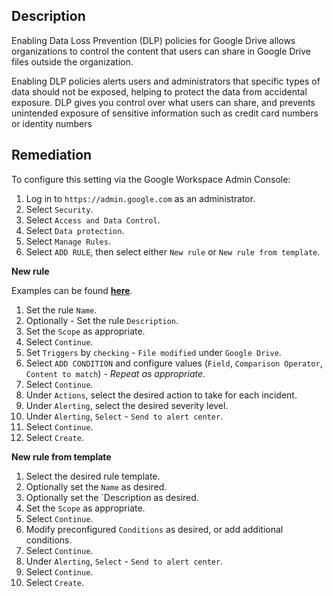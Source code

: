## Description

Enabling Data Loss Prevention (DLP) policies for Google Drive allows organizations to control the content that users can share in Google Drive files outside the organization.

Enabling DLP policies alerts users and administrators that specific types of data should not be exposed, helping to protect the data from accidental exposure. DLP gives you control over what users can share, and prevents unintended exposure of sensitive information such as credit card numbers or identity numbers

## Remediation

To configure this setting via the Google Workspace Admin Console:

1. Log in to `https://admin.google.com` as an administrator.
2. Select `Security`.
3. Select `Access and Data Control`.
4. Select `Data protection`.
5. Select `Manage Rules`.
6. Select `ADD RULE`, then select either `New rule` or `New rule from template`.

**New rule**

Examples can be found **[here](https://support.google.com/a/answer/9655387?hl=en&ref_topic=9646660#zippy=%2Cplan-and-then-create-rules%2Cexample-protect-social-security-numbers-using-a-predefined-classifier)**.

1. Set the rule `Name`.
2. Optionally - Set the rule `Description`.
3. Set the `Scope` as appropriate.
4. Select `Continue`.
5. Set `Triggers` by `checking` - `File modified` under `Google Drive`.
6. Select `ADD CONDITION` and configure values (`Field`, `Comparison Operator`, `Content to match`) - _Repeat as appropriate_.
7. Select `Continue`.
8. Under `Actions`, select the desired action to take for each incident.
9. Under `Alerting`, select the desired severity level.
10. Under `Alerting`, `Select` - `Send to alert center`.
11. Select `Continue`.
12. Select `Create`.

**New rule from template**

1. Select the desired rule template.
2. Optionally set the `Name` as desired.
3. Optionally set the `Description as desired.
4. Set the `Scope` as appropriate.
5. Select `Continue`.
6. Modify preconfigured `Conditions` as desired, or add additional conditions.
7. Select `Continue`.
8. Under `Alerting`, `Select` - `Send to alert center`.
9. Select `Continue`.
10. Select `Create`.
